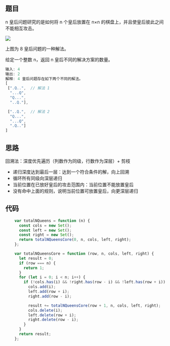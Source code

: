 ## 题目

n 皇后问题研究的是如何将 n 个皇后放置在 n×n 的棋盘上，并且使皇后彼此之间不能相互攻击。

![](https://assets.leetcode-cn.com/aliyun-lc-upload/uploads/2018/10/12/8-queens.png)

上图为 8 皇后问题的一种解法。

给定一个整数 n，返回 n 皇后不同的解决方案的数量。

```js
输入: 4
输出: 2
解释: 4 皇后问题存在如下两个不同的解法。
[
 [".Q..",  // 解法 1
  "...Q",
  "Q...",
  "..Q."],

 ["..Q.",  // 解法 2
  "Q...",
  "...Q",
  ".Q.."]
]
```

## 思路

回溯法：深度优先遍历（列数作为同级，行数作为深层）+ 剪枝
- 递归深度达到最后一层：达到一个符合条件的解，向上回溯
- 循环所有同级向深层递归
- 当前位置在已放好皇后的攻击范围内：当前位置不能放置皇后
- 没有命中上面的规则，说明当前位置可放置皇后，向更深层递归

## 代码

```js
    var totalNQueens = function (n) {
      const cols = new Set();
      const left = new Set();
      const right = new Set();
      return totalNQueensCore(0, n, cols, left, right);
    };

    var totalNQueensCore = function (row, n, cols, left, right) {
      let result = 0;
      if (row === n) {
        return 1;
      }
      for (let i = 0; i < n; i++) {
        if (!cols.has(i) && !right.has(row - i) && !left.has(row + i)) {
          cols.add(i);
          left.add(row + i);
          right.add(row - i);

          result += totalNQueensCore(row + 1, n, cols, left, right);
          cols.delete(i);
          left.delete(row + i);
          right.delete(row - i);
        }
      }
      return result;
    };
```